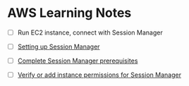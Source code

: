 # AWS Learning Notes

- [ ] Run EC2 instance, connect with Session Manager

- [ ] [Setting up Session Manager](https://docs.aws.amazon.com/systems-manager/latest/userguide/session-manager-getting-started.html)

- [ ] [Complete Session Manager prerequisites](https://docs.aws.amazon.com/systems-manager/latest/userguide/session-manager-prerequisites.html)

- [ ] [Verify or add instance permissions for Session Manager](https://docs.aws.amazon.com/systems-manager/latest/userguide/session-manager-getting-started-instance-profile.html)
